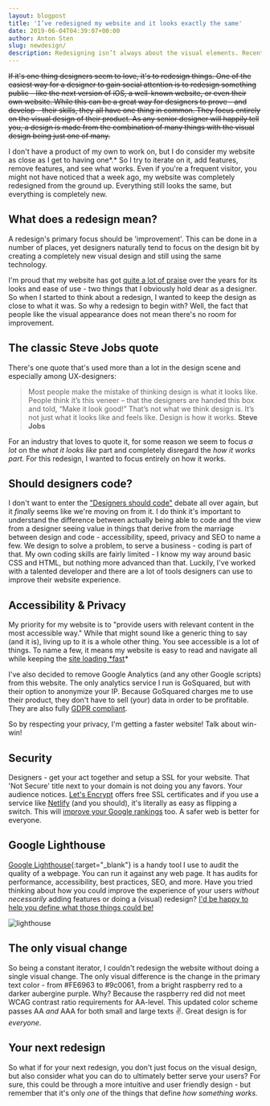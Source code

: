 ```yaml
---
layout: blogpost
title: 'I’ve redesigned my website and it looks exactly the same'
date: 2019-06-04T04:39:07+00:00
author: Anton Sten
slug: newdesign/
description: Redesigning isn’t always about the visual elements. Recently I did just that, I redesigned my website and I bet you can’t tell. I changed everything BUT the visual design and there’s a good reason why.
---
```


~~If it's one thing designers seem to love, it's to redesign things. One of the easiest way for a designer to gain social attention is to redesign something public - like the next version of iOS, a well-known website, or even their own website. While this can be a great way for designers to prove - and develop - their skills, they all have one thing in common. They focus entirely on the visual design of their product. As any senior designer will happily tell you, a design is made from the combination of many things with the visual design being just one of many.~~

I don't have a product of my own to work on, but I do consider my website as close as I get to having one*.* So I try to iterate on it, add features, remove features, and see what works. Even if you're a frequent visitor, you might not have noticed that a week ago, my website was completely redesigned from the ground up. Everything still looks the same, but everything is completely new.

## What does a redesign mean?

A redesign's primary focus should be 'improvement'. This can be done in a number of places, yet designers naturally tend to focus on the design bit by creating a completely new visual design and still using the same technology.

I'm proud that my website has got [quite a lot of praise](https://www.casestudy.club/journal/ux-designer-portfolio) over the years for its looks and ease of use - two things that I obviously hold dear as a designer. So when I started to think about a redesign, I wanted to keep the design as close to what it was. So why a redesign to begin with?  Well, the fact that people like the visual appearance does not mean there's no room for improvement.

## The classic Steve Jobs quote

There's one quote that's used more than a lot in the design scene and especially among UX-designers:

>Most people make the mistake of thinking design is what it looks like. People think it’s this veneer – that the designers are handed this box and told, “Make it look good!” That’s not what we think design is. It’s not just what it looks like and feels like. Design is how it works. **Steve Jobs**

For an industry that loves to quote it, for some reason we seem to focus *a lot* on the *what it looks like* part and completely disregard the *how it works part.* For this redesign, I wanted to focus entirely on how it works.

## Should designers code?

I don't want to enter the ["Designers should code"](https://uxdesign.cc/should-designers-code-f1633b04540) debate all over again, but it *finally* seems like we're moving on from it. I do think it's important to understand the difference between actually being able to code and the view from a designer seeing value in things that derive from the marriage between design and code - accessibility, speed, privacy and SEO to name a few. We design to solve a problem, to serve a business - coding is part of that. My own coding skills are fairly limited - I know my way around basic CSS and HTML, but nothing more advanced than that. Luckily, I've worked with a talented developer and there are a lot of tools designers can use to improve their website experience.

## Accessibility & Privacy

My priority for my website is to "provide users with relevant content in the most accessible way." While that might sound like a generic thing to say (and it is), living up to it is a whole other thing. You see accessible is a lot of things. To name a few, it means my website is easy to read and navigate all while keeping the [site loading *fast](https://www.antonsten.com/waiting/)*

I've also decided to remove Google Analytics (and any other Google scripts) from this website. The only analytics service I run is GoSquared, but with their option to anonymize your IP. Because GoSquared charges me to use their product, they don't have to sell (your) data in order to be profitable. They are also fully [GDPR compliant](https://www.gosquared.com/gdpr-ready/).

So by respecting your privacy, I'm getting a faster website! Talk about win-win!

## Security

Designers - get your act together and setup a SSL for your website. That 'Not Secure' title next to your domain is not doing you any favors. Your audience notices. [Let's Encrypt](https://letsencrypt.org/) offers free SSL certificates and if you use a service like [Netlify](https://www.netlify.com) (and you should), it's literally as easy as flipping a switch. This will [improve your Google rankings](https://seo-hacker.com/google-adopt-https/) too. A safer web is better for everyone.

## Google Lighthouse

[Google Lighthouse](https://developers.google.com/web/tools/lighthouse/){:target="_blank"} is a handy tool I use to audit the quality of a webpage. You can run it against any web page. It has audits for performance, accessibility, best practices, SEO, and more. Have you tried thinking about how you could improve the experience of your users *without necessarily* adding features or doing a (visual) redesign? [I'd be happy to help you define what those things could be!](https://www.antonsten.com/contact)

![lighthouse](/images/blog/lighthouse.png)

## The only visual change

So being a constant iterator, I couldn't redesign the website without doing a single visual change. The only visual difference is the change in the primary text color - from #FE6963 to #9c0061, from a bright raspberry red to a darker aubergine purple. Why? Because the raspberry red did not meet WCAG contrast ratio requirements for AA-level. This updated color scheme passes AA *and* AAA for both small and large texts ✌️. Great design is for *everyone*.

## Your next redesign

So what if for your next redesign, you don't just focus on the visual design, but also consider what you can do to ultimately better serve your users? For sure, this could be through a more intuitive and user friendly design - but remember that it's only *one* of the things that define *how something works.*
